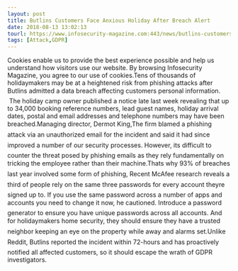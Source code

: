 ```yaml
---
layout: post
title: Butlins Customers Face Anxious Holiday After Breach Alert
date: 2018-08-13 13:02:13
tourl: https://www.infosecurity-magazine.com:443/news/butlins-customers-face-anxious/
tags: [Attack,GDPR]
---
```

Cookies enable us to provide the best experience possible and help us understand how visitors use our website. By browsing Infosecurity Magazine, you agree to our use of cookies.Tens of thousands of holidaymakers may be at a heightened risk from phishing attacks after Butlins admitted a data breach affecting customers personal information.  The holiday camp owner published a notice late last week revealing that up to 34,000 booking reference numbers, lead guest names, holiday arrival dates, postal and email addresses and telephone numbers may have been breached.Managing director, Dermot King,The firm blamed a phishing attack via an unauthorized email for the incident and said it had since improved a number of our security processes. However, its difficult to counter the threat posed by phishing emails as they rely fundamentally on tricking the employee rather than their machine.Thats why 93% of breaches last year involved some form of phishing, Recent McAfee research reveals a third of people rely on the same three passwords for every account theyre signed up to. If you use the same password across a number of apps and accounts you need to change it now, he cautioned. Introduce a password generator to ensure you have unique passwords across all accounts. And for holidaymakers home security, they should ensure they have a trusted neighbor keeping an eye on the property while away and alarms set.Unlike Reddit, Butlins reported the incident within 72-hours and has proactively notified all affected customers, so it should escape the wrath of GDPR investigators.